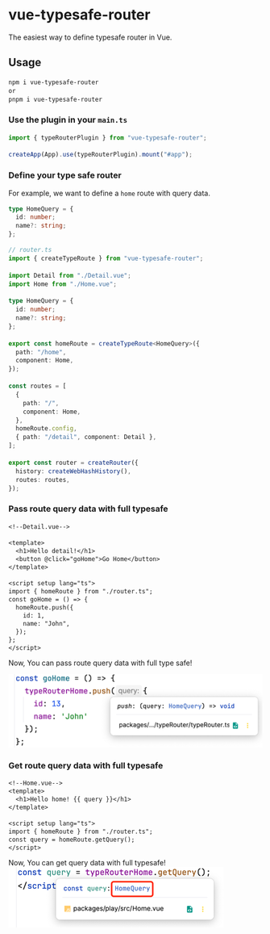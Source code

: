 # vue-typesafe-router

The easiest way to define typesafe router in Vue.

## Usage

```bash
npm i vue-typesafe-router
or
pnpm i vue-typesafe-router
```

### Use the plugin in your `main.ts`

```ts
import { typeRouterPlugin } from "vue-typesafe-router";

createApp(App).use(typeRouterPlugin).mount("#app");
```

### Define your type safe router

For example, we want to define a `home` route with query data.

```ts
type HomeQuery = {
  id: number;
  name?: string;
};
```

```ts
// router.ts
import { createTypeRoute } from "vue-typesafe-router";

import Detail from "./Detail.vue";
import Home from "./Home.vue";

type HomeQuery = {
  id: number;
  name?: string;
};

export const homeRoute = createTypeRoute<HomeQuery>({
  path: "/home",
  component: Home,
});

const routes = [
  {
    path: "/",
    component: Home,
  },
  homeRoute.config,
  { path: "/detail", component: Detail },
];

export const router = createRouter({
  history: createWebHashHistory(),
  routes: routes,
});
```

### Pass route query data with full typesafe

```vue
<!--Detail.vue-->

<template>
  <h1>Hello detail!</h1>
  <button @click="goHome">Go Home</button>
</template>

<script setup lang="ts">
import { homeRoute } from "./router.ts";
const goHome = () => {
  homeRoute.push({
    id: 1,
    name: "John",
  });
};
</script>
```

Now, You can pass route query data with full type safe!

![img_1.png](./assets/img_1.png)

### Get route query data with full typesafe

```vue
<!--Home.vue-->
<template>
  <h1>Hello home! {{ query }}</h1>
</template>

<script setup lang="ts">
import { homeRoute } from "./router.ts";
const query = homeRoute.getQuery();
</script>
```

Now, You can get query data with full typesafe!
![img.png](./assets/img.png)
